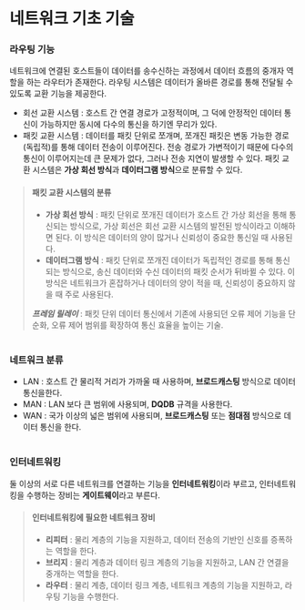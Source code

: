 # 네트워크 기초 기술

### 라우팅 기능
네트워크에 연결된 호스트들이 데이터를 송수신하는 과정에서 데이터 흐름의 중개자 역할을 하는 라우터가 존재한다. 라우팅 시스템은 데이터가 올바른 경로를 통해 전달될 수 있도록 교환 기능을 제공한다.
- 회선 교환 시스템 : 호스트 간 연결 경로가 고정적이며, 그 덕에 안정적인 데이터 통신이 가능하지만 동시에 다수의 통신을 하기엔 무리가 있다.
- 패킷 교환 시스템 : 데이터를 패킷 단위로 쪼개며, 쪼개진 패킷은 변동 가능한 경로(독립적)를 통해 데이터 전송이 이루어진다. 전송 경로가 가변적이기 때문에 다수의 통신이 이루어지는데 큰 문제가 없다, 그러나 전송 지연이 발생할 수 있다. 패킷 교환 시스템은 **가상 회선 방식**과 **데이터그램 방식**으로 분류할 수 있다.
> #### 패킷 교환 시스템의 분류
> - **가상 회선 방식** : 패킷 단위로 쪼개진 데이터가 호스트 간 가상 회선을 통해 통신되는 방식으로, 가상 회선은 회선 교환 시스템의 발전된 방식이라고 이해하면 된다. 이 방식은 데이터의 양이 많거나 신뢰성이 중요한 통신일 때 사용된다.
> - **데이터그램 방식** : 패킷 단위로 쪼개진 데이터가 독립적인 경로를 통해 통신되는 방식으로, 송신 데이터와 수신 데이터의 패킷 순서가 뒤바뀔 수 있다. 이 방식은 네트워크가 혼잡하거나 데이터의 양이 적을 때, 신뢰성이 중요하지 않을 때 주로 사용된다.
>   
> ***프레임 릴레이*** : 패킷 단위 데이터 통신에서 기존에 사용되던 오류 제어 기능을 단순화, 오류 제어 범위를 확장하여 통신 효율을 높이는 기술. 
# 
### 네트워크 분류
- LAN : 호스트 간 물리적 거리가 가까울 때 사용하며, **브로드캐스팅** 방식으로 데이터 통신을한다. 
- MAN : LAN 보다 큰 범위에 사용되며, **DQDB** 규격을 사용한다.
- WAN : 국가 이상의 넓은 범위에 사용되며, **브로드캐스팅** 또는 **점대점** 방식으로 데이터 통신을 한다.
#
### 인터네트워킹
둘 이상의 서로 다른 네트워크를 연결하는 기능을 **인터네트워킹**이라 부르고, 인터네트워킹을 수행하는 장비는 **게이트웨이**라고 부른다.

> #### 인터네트워킹에 필요한 네트워크 장비
> - **리피터** : 물리 계층의 기능을 지원하고, 데이터 전송의 기반인 신호를 증폭하는 역할을 한다.
> - **브리지** : 물리 계층과 데이터 링크 계층의 기능을 지원하고, LAN 간 연결을 중개하는 역할을 한다.
> - **라우터** : 물리 계층, 데이터 링크 계층, 네트워크 계층의 기능을 지원하고, 라우팅 기능을 수행한다.
#
